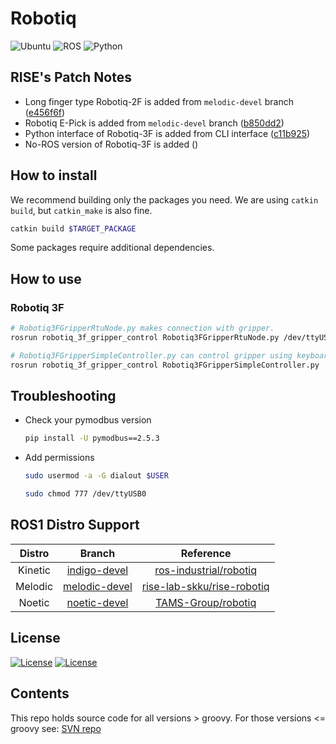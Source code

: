 # Robotiq

![Ubuntu](https://img.shields.io/badge/Ubuntu-20.04-green)
![ROS](https://img.shields.io/badge/ROS-noetic-yellow)
![Python](https://img.shields.io/badge/Python-3.x-blue)

## RISE's Patch Notes

* Long finger type Robotiq-2F is added from `melodic-devel` branch ([e456f6f](https://github.com/rise-lab-skku/rise-robotiq/commit/e456f6f3de6e85cf021da7db733555a3806245fc))
* Robotiq E-Pick is added from `melodic-devel` branch ([b850dd2](https://github.com/rise-lab-skku/rise-robotiq/commit/b850dd2769ce4706edd9c8a670bd1891f3b67457))
* Python interface of Robotiq-3F is added from CLI interface ([c11b925](https://github.com/rise-lab-skku/rise-robotiq/commit/c11b92597cf7cd14be71b4e9bd5e28bbb253d43d))
* No-ROS version of Robotiq-3F is added ()

## How to install

We recommend building only the packages you need.
We are using `catkin build`, but `catkin_make` is also fine.

```sh
catkin build $TARGET_PACKAGE
```

Some packages require additional dependencies.

## How to use

### Robotiq 3F

```sh
# Robotiq3FGripperRtuNode.py makes connection with gripper.
rosrun robotiq_3f_gripper_control Robotiq3FGripperRtuNode.py /dev/ttyUSB0

# Robotiq3FGripperSimpleController.py can control gripper using keyboard.
rosrun robotiq_3f_gripper_control Robotiq3FGripperSimpleController.py
```

## Troubleshooting

* Check your pymodbus version

   ```sh
   pip install -U pymodbus==2.5.3
   ```

* Add permissions

   ```bash
   sudo usermod -a -G dialout $USER
   ```

   ```bash
   sudo chmod 777 /dev/ttyUSB0
   ```

## ROS1 Distro Support

| Distro | Branch | Reference |
| :----: |:-----: |:--------: |
| Kinetic | [indigo-devel](https://github.com/rise-lab-skku/rise-robotiq/tree/kinetic-devel) | [ros-industrial/robotiq](https://github.com/ros-industrial/robotiq) |
| Melodic | [melodic-devel](https://github.com/rise-lab-skku/rise-robotiq/tree/melodic-devel) | [rise-lab-skku/rise-robotiq](https://github.com/rise-lab-skku/rise-robotiq) |
| Noetic | [noetic-devel](https://github.com/rise-lab-skku/rise-robotiq/tree/noetic-devel) | [TAMS-Group/robotiq](https://github.com/TAMS-Group/robotiq) |

## License

[![License](https://img.shields.io/badge/License-Apache%202.0-blue.svg)](https://opensource.org/licenses/Apache-2.0)
[![License](https://img.shields.io/badge/License-BSD%203--Clause-blue.svg)](https://opensource.org/licenses/BSD-3-Clause)

## Contents

This repo holds source code for all versions > groovy. For those versions <= groovy see: [SVN repo][]

[ROS wiki]: http://ros.org/wiki/robotiq
[SVN repo]: https://code.google.com/p/swri-ros-pkg/source/browse
